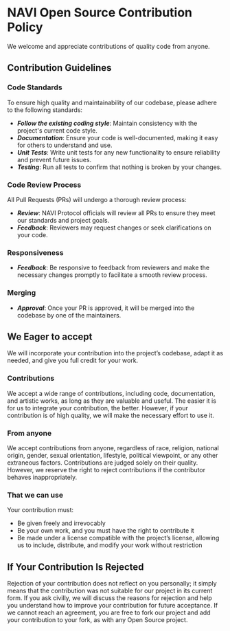 # NAVI Open Source Contribution Policy
We welcome and appreciate contributions of quality code from anyone.

## Contribution Guidelines
### Code Standards

To ensure high quality and maintainability of our codebase, please adhere to the following standards:

* ***Follow the existing coding style***: Maintain consistency with the project's current code style.
* ***Documentation***: Ensure your code is well-documented, making it easy for others to understand and use.
* ***Unit Tests***: Write unit tests for any new functionality to ensure reliability and prevent future issues.
* ***Testing***: Run all tests to confirm that nothing is broken by your changes.

### Code Review Process
All Pull Requests (PRs) will undergo a thorough review process:

* ***Review***: NAVI Protocol officials will review all PRs to ensure they meet our standards and project goals.
* ***Feedback***: Reviewers may request changes or seek clarifications on your code.

### Responsiveness
* ***Feedback***: Be responsive to feedback from reviewers and make the necessary changes promptly to facilitate a smooth review process.

### Merging
* ***Approval***: Once your PR is approved, it will be merged into the codebase by one of the maintainers.
## We Eager to accept
We will incorporate your contribution into the project’s codebase, adapt it as needed, and give you full credit for your work.

###  Contributions
We accept a wide range of contributions, including code, documentation, and artistic works, as long as they are valuable and useful. The easier it is for us to integrate your contribution, the better. However, if your contribution is of high quality, we will make the necessary effort to use it.

### From anyone
We accept contributions from anyone, regardless of race, religion, national origin, gender, sexual orientation, lifestyle, political viewpoint, or any other extraneous factors. Contributions are judged solely on their quality. However, we reserve the right to reject contributions if the contributor behaves inappropriately.

### That we can use
Your contribution must:

* Be given freely and irrevocably
* Be your own work, and you must have the right to contribute it
* Be made under a license compatible with the project’s license, allowing us to include, distribute, and modify your work without restriction

## If Your Contribution Is Rejected
Rejection of your contribution does not reflect on you personally; it simply means that the contribution was not suitable for our project in its current form. If you ask civilly, we will discuss the reasons for rejection and help you understand how to improve your contribution for future acceptance. If we cannot reach an agreement, you are free to fork our project and add your contribution to your fork, as with any Open Source project.